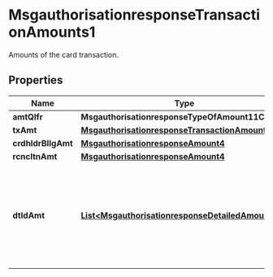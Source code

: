 

# MsgauthorisationresponseTransactionAmounts1

Amounts of the card transaction.

## Properties

| Name | Type | Description | Notes |
|------------ | ------------- | ------------- | -------------|
|**amtQlfr** | **MsgauthorisationresponseTypeOfAmount11Code** |  |  [optional] |
|**txAmt** | [**MsgauthorisationresponseTransactionAmount1**](MsgauthorisationresponseTransactionAmount1.md) |  |  [optional] |
|**crdhldrBllgAmt** | [**MsgauthorisationresponseAmount4**](MsgauthorisationresponseAmount4.md) |  |  [optional] |
|**rcncltnAmt** | [**MsgauthorisationresponseAmount4**](MsgauthorisationresponseAmount4.md) |  |  [optional] |
|**dtldAmt** | [**List&lt;MsgauthorisationresponseDetailedAmount19&gt;**](MsgauthorisationresponseDetailedAmount19.md) | An amount that is a portion of the Transaction Amount, such as a fee or cash back amount. |  [optional] |



